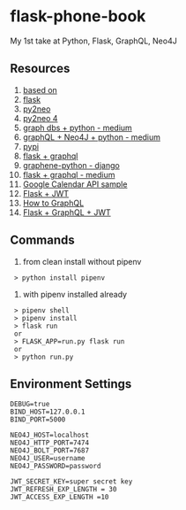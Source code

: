 # flask-phone-book

My 1st take at Python, Flask, GraphQL, Neo4J

## Resources
1. [based on](https://github.com/elementsinteractive/flask-graphql-neo4j/tree/master/app)
1. [flask](http://flask.pocoo.org/)
1. [py2neo](https://py2neo.org/v4/index.html)
  1. [py2neo 4](https://medium.com/neo4j/py2neo-v4-2bedc8afef2)
  1. [graph dbs + python - medium](https://medium.com/labcodes/graph-databases-talking-about-your-data-relationships-with-python-b438c689dc89)
  1. [graphQL + Neo4J + python - medium](https://medium.com/elements/diving-into-graphql-and-neo4j-with-python-244ec39ddd94)
  1. [pypi](https://pypi.org/project/py2neo/)
1. [flask + graphql](https://bcb.github.io/python/graphql-flask)
  1. [graphene-python - django](https://docs.graphene-python.org/projects/django/en/latest/)
  1. [flask + graphql - medium](https://medium.com/@marvinkome/creating-a-graphql-server-with-flask-ae767c7e2525)
1. [Google Calendar API sample](https://bitbucket.org/kingmray/django-google-calendar/src/3856538e28822c5ffaba39a3258a9e833ffe413a/calendar_api/calendar_api.py?at=master&fileviewer=file-view-default)
1. [Flask + JWT](https://codeburst.io/jwt-authorization-in-flask-c63c1acf4eeb)
1. [How to GraphQL](https://www.howtographql.com/graphql-python)
1. [Flask + GraphQL + JWT](https://media.readthedocs.org/pdf/flask-graphql-auth/latest/flask-graphql-auth.pdf)


## Commands

1. from clean install without pipenv

```shell
 > python install pipenv
```

1. with pipenv installed already

```shell
 > pipenv shell
 > pipenv install
 > flask run
 or
 > FLASK_APP=run.py flask run
 or
 > python run.py
```

## Environment Settings
```env
DEBUG=true
BIND_HOST=127.0.0.1
BIND_PORT=5000

NEO4J_HOST=localhost
NEO4J_HTTP_PORT=7474
NEO4J_BOLT_PORT=7687
NEO4J_USER=username
NEO4J_PASSWORD=password

JWT_SECRET_KEY=super secret key
JWT_REFRESH_EXP_LENGTH = 30
JWT_ACCESS_EXP_LENGTH =10
```